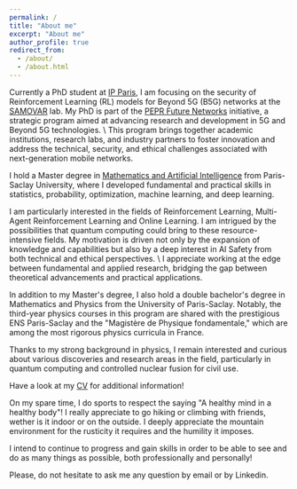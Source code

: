 ```yaml
---
permalink: /
title: "About me"
excerpt: "About me"
author_profile: true
redirect_from: 
  - /about/
  - /about.html
---
```


Currently a PhD student at [IP Paris](https://www.ip-paris.fr/en), I am focusing on the security of Reinforcement Learning (RL) models for Beyond 5G (B5G) networks at the [SAMOVAR](https://samovar.telecom-sudparis.eu/index.php/en/accueil-2/) lab. My PhD is part of the [PEPR Future Networks](https://pepr-futurenetworks.fr/en/the-pepr/) initiative, a strategic program aimed at advancing research and development in 5G and Beyond 5G technologies. 
\\ This program brings together academic institutions, research labs, and industry partners to foster innovation and address the technical, security, and ethical challenges associated with next-generation mobile networks.

 I hold a Master degree in [Mathematics and Artificial Intelligence](https://www.imo.universite-paris-saclay.fr/fr/etudiants/masters/mathematiques-et-applications/m2/m2-mathematique-et-intelligence-artificielle/) from Paris-Saclay University, where I developed fundamental and practical skills in statistics, probability, optimization, machine learning, and deep learning.

I am particularly interested in the fields of Reinforcement Learning, Multi-Agent Reinforcement Learning and Online Learning. I am intrigued by the possibilities that quantum computing could bring to these resource-intensive fields. My motivation is driven not only by the expansion of knowledge and capabilities but also by a deep interest in AI Safety from both technical and ethical perspectives.
\\ I appreciate working at the edge between fundamental and applied research, bridging the gap between theoretical advancements and practical applications.

In addition to my Master's degree, I also hold a double bachelor's degree in Mathematics and Physics from the University of Paris-Saclay. Notably, the third-year physics courses in this program are shared with the prestigious ENS Paris-Saclay and the "Magistère de Physique fondamentale," which are among the most rigorous physics curricula in France.

Thanks to my strong background in physics, I remain interested and curious about various discoveries and research areas in the field, particularly in quantum computing and controlled nuclear fusion for civil use.

Have a look at my [CV](http://alex-pierron.github.io/files/pierron_cv.pdf) for additional information!

On my spare time, I do sports to respect the saying "A healthy mind in a healthy body"! I really appreciate to go hiking or climbing with friends, wether is it indoor or on the outside. 
I deeply appreciate the mountain environment for the rusticity it requires and the humility it imposes.

I intend to continue to progress and gain skills in order to be able to see and do as many things as possible, both professionally and personally!


Please, do not hesitate to ask me any question by email or by Linkedin.
